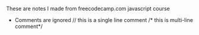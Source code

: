 These are notes I made from freecodecamp.com javascript course

- Comments are ignored
  // this is a single line comment
  /* this is multi-line comment*/
  
  
